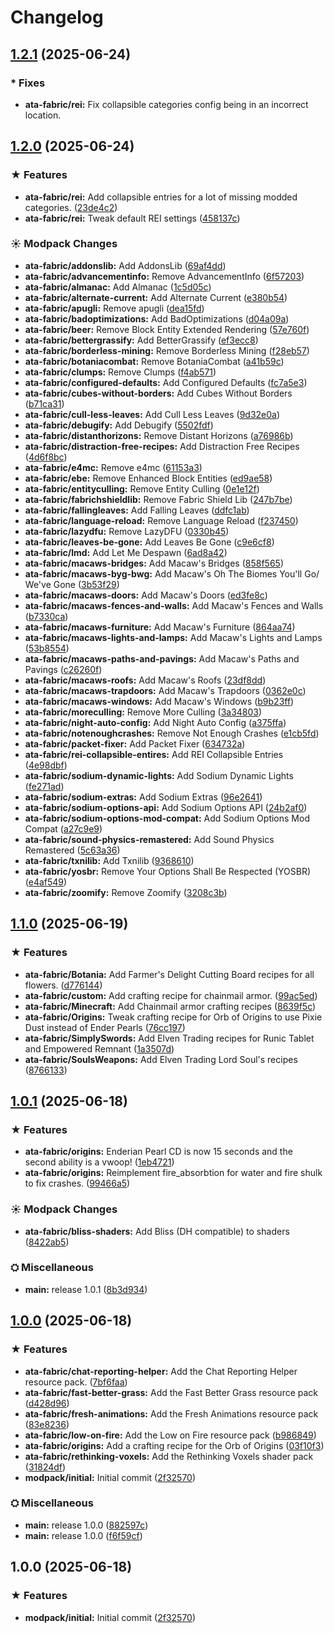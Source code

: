 # Changelog

## [1.2.1](https://github.com/jjszaniszlo/aloha-to-adventure/compare/ata-fabric-v1.2.0...ata-fabric-v1.2.1) (2025-06-24)

### * Fixes
* **ata-fabric/rei:** Fix collapsible categories config being in an incorrect location. 

## [1.2.0](https://github.com/jjszaniszlo/aloha-to-adventure/compare/ata-fabric-v1.1.0...ata-fabric-v1.2.0) (2025-06-24)


### ★ Features

* **ata-fabric/rei:** Add collapsible entries for a lot of missing modded categories. ([23de4c2](https://github.com/jjszaniszlo/aloha-to-adventure/commit/23de4c26613d81550c589060d914ebe8150f92b0))
* **ata-fabric/rei:** Tweak default REI settings ([458137c](https://github.com/jjszaniszlo/aloha-to-adventure/commit/458137c6427a99d3bd94c34b44fc62aebfa57394))


### ☀ Modpack Changes

* **ata-fabric/addonslib:** Add AddonsLib ([69af4dd](https://github.com/jjszaniszlo/aloha-to-adventure/commit/69af4ddae67dbed8dc1273f5b427bab71b232054))
* **ata-fabric/advancementinfo:** Remove AdvancementInfo ([6f57203](https://github.com/jjszaniszlo/aloha-to-adventure/commit/6f572032fb762c44066b402cb1413c1286ef930d))
* **ata-fabric/almanac:** Add Almanac ([1c5d05c](https://github.com/jjszaniszlo/aloha-to-adventure/commit/1c5d05c6ddb57d5a0881f0de64557aaaa88d0fdc))
* **ata-fabric/alternate-current:** Add Alternate Current ([e380b54](https://github.com/jjszaniszlo/aloha-to-adventure/commit/e380b54b621e9489c700257d776e88a0d6130f41))
* **ata-fabric/apugli:** Remove apugli ([dea15fd](https://github.com/jjszaniszlo/aloha-to-adventure/commit/dea15fd49fe57e127b7cc6247a83cc0a16a09996))
* **ata-fabric/badoptimizations:** Add BadOptimizations ([d04a09a](https://github.com/jjszaniszlo/aloha-to-adventure/commit/d04a09a58d72167e59bdbc1a0c6eea66321995a0))
* **ata-fabric/beer:** Remove Block Entity Extended Rendering ([57e760f](https://github.com/jjszaniszlo/aloha-to-adventure/commit/57e760fb82b9ec8d59848a4fe3b12547e0427bcc))
* **ata-fabric/bettergrassify:** Add BetterGrassify ([ef3ecc8](https://github.com/jjszaniszlo/aloha-to-adventure/commit/ef3ecc836c189d276ad9c51c39e1c6bb6bad6ead))
* **ata-fabric/borderless-mining:** Remove Borderless Mining ([f28eb57](https://github.com/jjszaniszlo/aloha-to-adventure/commit/f28eb579cb3d1eca9ac0602d8977d31cf2f6226f))
* **ata-fabric/botaniacombat:** Remove BotaniaCombat ([a41b59c](https://github.com/jjszaniszlo/aloha-to-adventure/commit/a41b59c6afbad94d3290698e58f8541490012ce7))
* **ata-fabric/clumps:** Remove Clumps ([f4ab571](https://github.com/jjszaniszlo/aloha-to-adventure/commit/f4ab57133b530a11395c9d724db1cb5b05db6093))
* **ata-fabric/configured-defaults:** Add Configured Defaults ([fc7a5e3](https://github.com/jjszaniszlo/aloha-to-adventure/commit/fc7a5e373a4b642a613086b0eb6ef0f510b78920))
* **ata-fabric/cubes-without-borders:** Add Cubes Without Borders ([b71ca31](https://github.com/jjszaniszlo/aloha-to-adventure/commit/b71ca31718a0c5f55b268a7d712896211a30a5a9))
* **ata-fabric/cull-less-leaves:** Add Cull Less Leaves ([9d32e0a](https://github.com/jjszaniszlo/aloha-to-adventure/commit/9d32e0a387c6b8d23214ac3d3c1c548902cb8562))
* **ata-fabric/debugify:** Add Debugify ([5502fdf](https://github.com/jjszaniszlo/aloha-to-adventure/commit/5502fdf147b70cc668c8ec9d9971e0f04fc89a04))
* **ata-fabric/distanthorizons:** Remove Distant Horizons ([a76986b](https://github.com/jjszaniszlo/aloha-to-adventure/commit/a76986be47f82b95ea54da4c443c0e6befe6c1c7))
* **ata-fabric/distraction-free-recipes:** Add Distraction Free Recipes ([4d6f8bc](https://github.com/jjszaniszlo/aloha-to-adventure/commit/4d6f8bc992f6cca2f02acbef5fb41bf8a790c424))
* **ata-fabric/e4mc:** Remove e4mc ([61153a3](https://github.com/jjszaniszlo/aloha-to-adventure/commit/61153a30263373ff9ec0641fea6897b38615cfd0))
* **ata-fabric/ebe:** Remove Enhanced Block Entities ([ed9ae58](https://github.com/jjszaniszlo/aloha-to-adventure/commit/ed9ae5849a25ccfada062e22dfedfecc8bf8b1dd))
* **ata-fabric/entityculling:** Remove Entity Culling ([0e1e12f](https://github.com/jjszaniszlo/aloha-to-adventure/commit/0e1e12f9458cc0009fd75443ed6fbd9cdc4c792a))
* **ata-fabric/fabrichshieldlib:** Remove Fabric Shield Lib ([247b7be](https://github.com/jjszaniszlo/aloha-to-adventure/commit/247b7be8d081dd5c4291e8e4400463ae896502c6))
* **ata-fabric/fallingleaves:** Add Falling Leaves ([ddfc1ab](https://github.com/jjszaniszlo/aloha-to-adventure/commit/ddfc1abf69466b3710a8e6adf713b3848f727797))
* **ata-fabric/language-reload:** Remove Language Reload ([f237450](https://github.com/jjszaniszlo/aloha-to-adventure/commit/f237450bc157a55512227f34f0d06c3e8c1716df))
* **ata-fabric/lazydfu:** Remove LazyDFU ([0330b45](https://github.com/jjszaniszlo/aloha-to-adventure/commit/0330b4551674e5fcbec2a6044a1cc4bbb8e946ea))
* **ata-fabric/leaves-be-gone:** Add Leaves Be Gone ([c9e6cf8](https://github.com/jjszaniszlo/aloha-to-adventure/commit/c9e6cf879f3e11fe8da30198b7df90bc16b76379))
* **ata-fabric/lmd:** Add Let Me Despawn ([6ad8a42](https://github.com/jjszaniszlo/aloha-to-adventure/commit/6ad8a429ca93b80b3e0e35c92be87f39b2c76c52))
* **ata-fabric/macaws-bridges:** Add Macaw's Bridges ([858f565](https://github.com/jjszaniszlo/aloha-to-adventure/commit/858f565de1a07d8c3c21c52b749392fd21af93d5))
* **ata-fabric/macaws-byg-bwg:** Add Macaw's Oh The Biomes You'll Go/ We've Gone ([3b53f29](https://github.com/jjszaniszlo/aloha-to-adventure/commit/3b53f29914dbc15a6c23b3749dad67ae7c525d41))
* **ata-fabric/macaws-doors:** Add Macaw's Doors ([ed3fe8c](https://github.com/jjszaniszlo/aloha-to-adventure/commit/ed3fe8cd511654c9ec758047c324b650814719d0))
* **ata-fabric/macaws-fences-and-walls:** Add Macaw's Fences and Walls ([b7330ca](https://github.com/jjszaniszlo/aloha-to-adventure/commit/b7330ca255482bf1bf0bffa508858445d580cadb))
* **ata-fabric/macaws-furniture:** Add Macaw's Furniture ([864aa74](https://github.com/jjszaniszlo/aloha-to-adventure/commit/864aa748b02622774bd08963919803a33550b1f5))
* **ata-fabric/macaws-lights-and-lamps:** Add Macaw's Lights and Lamps ([53b8554](https://github.com/jjszaniszlo/aloha-to-adventure/commit/53b855491a4ba169b7ea67d473e5a0500c9791aa))
* **ata-fabric/macaws-paths-and-pavings:** Add Macaw's Paths and Pavings ([c26260f](https://github.com/jjszaniszlo/aloha-to-adventure/commit/c26260f6174ed05abd3e32638533e14d79643961))
* **ata-fabric/macaws-roofs:** Add Macaw's Roofs ([23df8dd](https://github.com/jjszaniszlo/aloha-to-adventure/commit/23df8dd210b478a75869fd008fed47775c6d7772))
* **ata-fabric/macaws-trapdoors:** Add Macaw's Trapdoors ([0362e0c](https://github.com/jjszaniszlo/aloha-to-adventure/commit/0362e0cfba429322f7583973045fe67e444c8c51))
* **ata-fabric/macaws-windows:** Add Macaw's Windows ([b9b23ff](https://github.com/jjszaniszlo/aloha-to-adventure/commit/b9b23ff4685eb64a08b7f9c13be7710b19f13666))
* **ata-fabric/moreculling:** Remove More Culling ([3a34803](https://github.com/jjszaniszlo/aloha-to-adventure/commit/3a34803fb5c08eec5828ed5a026b5e7b50ee9e66))
* **ata-fabric/night-auto-config:** Add Night Auto Config ([a375ffa](https://github.com/jjszaniszlo/aloha-to-adventure/commit/a375ffa5f16ae5a5be0ce3ee869fdbc5cdf9ad92))
* **ata-fabric/notenoughcrashes:** Remove Not Enough Crashes ([e1cb5fd](https://github.com/jjszaniszlo/aloha-to-adventure/commit/e1cb5fd3768b611ccb2519b8e6c93af224fdcd40))
* **ata-fabric/packet-fixer:** Add Packet Fixer ([634732a](https://github.com/jjszaniszlo/aloha-to-adventure/commit/634732a0365d719444be46a730726def5f6ae1e8))
* **ata-fabric/rei-collapsible-entires:** Add REI Collapsible Entries ([4e98dbf](https://github.com/jjszaniszlo/aloha-to-adventure/commit/4e98dbf2ac93a58c786117095cb4643f86cce5b4))
* **ata-fabric/sodium-dynamic-lights:** Add Sodium Dynamic Lights ([fe271ad](https://github.com/jjszaniszlo/aloha-to-adventure/commit/fe271ad62334a754a9aa65ba2ab61a6199681de0))
* **ata-fabric/sodium-extras:** Add Sodium Extras ([96e2641](https://github.com/jjszaniszlo/aloha-to-adventure/commit/96e26410bece63b1d204e150e09e090f9b6a36fb))
* **ata-fabric/sodium-options-api:** Add Sodium Options API ([24b2af0](https://github.com/jjszaniszlo/aloha-to-adventure/commit/24b2af0608d87f54e467ce80e272448fd74b68f5))
* **ata-fabric/sodium-options-mod-compat:** Add Sodium Options Mod Compat ([a27c9e9](https://github.com/jjszaniszlo/aloha-to-adventure/commit/a27c9e9845af13243d9030a49c1d8adf59e6d8b6))
* **ata-fabric/sound-physics-remastered:** Add Sound Physics Remastered ([5c63a36](https://github.com/jjszaniszlo/aloha-to-adventure/commit/5c63a36790004b72dda4d7d4882fb3743c77f8d4))
* **ata-fabric/txnilib:** Add Txnilib ([9368610](https://github.com/jjszaniszlo/aloha-to-adventure/commit/93686105e5d131d05fb547bfcc55f0821e2c21d7))
* **ata-fabric/yosbr:** Remove Your Options Shall Be Respected (YOSBR) ([e4af549](https://github.com/jjszaniszlo/aloha-to-adventure/commit/e4af54929b258d19a94525caf8aac3e1bfe1df62))
* **ata-fabric/zoomify:** Remove Zoomify ([3208c3b](https://github.com/jjszaniszlo/aloha-to-adventure/commit/3208c3b0ba70af520745c83f5745d5c78e8aab23))

## [1.1.0](https://github.com/jjszaniszlo/aloha-to-adventure/compare/ata-fabric-v1.0.1...ata-fabric-v1.1.0) (2025-06-19)


### ★ Features

* **ata-fabric/Botania:** Add Farmer's Delight Cutting Board recipes for all flowers. ([d776144](https://github.com/jjszaniszlo/aloha-to-adventure/commit/d7761443184b8a34a354db3afdaaeffa1a1a9d36))
* **ata-fabric/custom:** Add crafting recipe for chainmail armor. ([99ac5ed](https://github.com/jjszaniszlo/aloha-to-adventure/commit/99ac5ede44352b12046478f971b0ce1b662e6182))
* **ata-fabric/Minecraft:** Add Chainmail armor crafting recipes ([8639f5c](https://github.com/jjszaniszlo/aloha-to-adventure/commit/8639f5c1110b1cc7c6b4ffe442ef6451785f2528))
* **ata-fabric/Origins:** Tweak crafting recipe for Orb of Origins to use Pixie Dust instead of Ender Pearls ([76cc197](https://github.com/jjszaniszlo/aloha-to-adventure/commit/76cc1977b355c8196d09c6d00c17c59cb8cf2269))
* **ata-fabric/SimplySwords:** Add Elven Trading recipes for Runic Tablet and Empowered Remnant ([1a3507d](https://github.com/jjszaniszlo/aloha-to-adventure/commit/1a3507d7b108cc7cf721f75248184dc41a0b0390))
* **ata-fabric/SoulsWeapons:** Add Elven Trading Lord Soul's recipes ([8766133](https://github.com/jjszaniszlo/aloha-to-adventure/commit/87661330034dfbf893724d0b0503247a08eef5a9))

## [1.0.1](https://github.com/jjszaniszlo/aloha-to-adventure/compare/ata-fabric-v1.0.0...ata-fabric-v1.0.1) (2025-06-18)


### ★ Features

* **ata-fabric/origins:** Enderian Pearl CD is now 15 seconds and the second ability is a vwoop! ([1eb4721](https://github.com/jjszaniszlo/aloha-to-adventure/commit/1eb47215c36943d43e6337401b005c5b7a2d90d5))
* **ata-fabric/origins:** Reimplement fire_absorbtion for water and fire shulk to fix crashes. ([99466a5](https://github.com/jjszaniszlo/aloha-to-adventure/commit/99466a5ce08b8b09988ec77bd4f744262a647c82))


### ☀ Modpack Changes

* **ata-fabric/bliss-shaders:** Add Bliss (DH compatible) to shaders ([8422ab5](https://github.com/jjszaniszlo/aloha-to-adventure/commit/8422ab5110ab33c85e525d569898cbeb336156d2))


### ⛭ Miscellaneous

* **main:** release 1.0.1 ([8b3d934](https://github.com/jjszaniszlo/aloha-to-adventure/commit/8b3d934c667bd51a29d9aaabf691c8da29d51940))

## [1.0.0](https://github.com/jjszaniszlo/aloha-to-adventures/compare/ata-fabric-v1.0.0...ata-fabric-v1.0.0) (2025-06-18)


### ★ Features

* **ata-fabric/chat-reporting-helper:** Add the Chat Reporting Helper resource pack. ([7bf6faa](https://github.com/jjszaniszlo/aloha-to-adventures/commit/7bf6faabf892bc1989a3c6b0825caf25cb18baa5))
* **ata-fabric/fast-better-grass:** Add the Fast Better Grass resource pack ([d428d96](https://github.com/jjszaniszlo/aloha-to-adventures/commit/d428d9658923a7d88c7f5c55c41e6f44374929a7))
* **ata-fabric/fresh-animations:** Add the Fresh Animations resource pack ([83e8236](https://github.com/jjszaniszlo/aloha-to-adventures/commit/83e8236abe4d74677d694b8ea243bb673cf5181f))
* **ata-fabric/low-on-fire:** Add the Low on Fire resource pack ([b986849](https://github.com/jjszaniszlo/aloha-to-adventures/commit/b986849b6296ed4b35413a0ac36784065faa76ad))
* **ata-fabric/origins:** Add a crafting recipe for the Orb of Origins ([03f10f3](https://github.com/jjszaniszlo/aloha-to-adventures/commit/03f10f3f36724f0e2798652157ca1c2cf175cfe6))
* **ata-fabric/rethinking-voxels:** Add the Rethinking Voxels shader pack ([31824df](https://github.com/jjszaniszlo/aloha-to-adventures/commit/31824dfedfd7c5d82ee7ba5c20facdc46165f203))
* **modpack/initial:** Initial commit ([2f32570](https://github.com/jjszaniszlo/aloha-to-adventures/commit/2f3257047e78b013442d4b61994cd6f34ea7c063))


### ⛭ Miscellaneous

* **main:** release 1.0.0 ([882597c](https://github.com/jjszaniszlo/aloha-to-adventures/commit/882597c9e6ac3cb9677d667a4104f225a33e7363))
* **main:** release 1.0.0 ([f6f59cf](https://github.com/jjszaniszlo/aloha-to-adventures/commit/f6f59cf8f7949a015d1ddfaf7d842320b80d3a87))

## 1.0.0 (2025-06-18)


### ★ Features

* **modpack/initial:** Initial commit ([2f32570](https://github.com/jjszaniszlo/aloha-to-adventures/commit/2f3257047e78b013442d4b61994cd6f34ea7c063))
